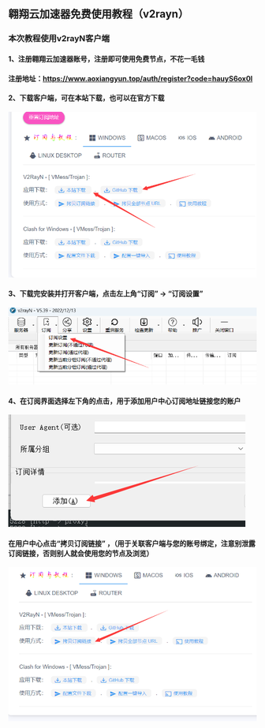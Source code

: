 ##  翱翔云加速器免费使用教程（v2rayn）
### 本次教程使用v2rayN客户端
#### 1、注册翱翔云加速器账号，注册即可使用免费节点，不花一毛钱
#### 注册地址：https://www.aoxiangyun.top/auth/register?code=hauyS6ox0I
#### 2、下载客户端，可在本站下载，也可以在官方下载
![Image text](https://github.com/joek4413/img/blob/main/1.png)
#### 3、下载完安装并打开客户端，点击左上角“订阅” -> “订阅设置”
![Image text](https://github.com/joek4413/img/blob/main/2.png)
#### 4、在订阅界面选择左下角的点击，用于添加用户中心订阅地址链接您的账户
![Image text](https://github.com/joek4413/img/blob/main/3.png)
#### 在用户中心点击“拷贝订阅链接” ，（用于关联客户端与您的账号绑定，注意别泄露订阅链接，否则别人就会使用您的节点及浏览）
![Image text](https://github.com/joek4413/img/blob/main/4.png)
